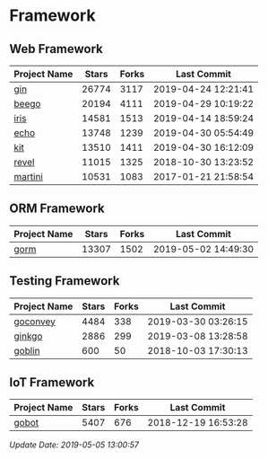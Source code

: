 # Framework

## Web Framework

| Project Name | Stars | Forks | Last Commit |
| ------------ | ----- | ----- | ----------- |
| [gin](https://github.com/gin-gonic/gin) | 26774 | 3117 | 2019-04-24 12:21:41 |
| [beego](https://github.com/astaxie/beego) | 20194 | 4111 | 2019-04-29 10:19:22 |
| [iris](https://github.com/kataras/iris) | 14581 | 1513 | 2019-04-14 18:59:24 |
| [echo](https://github.com/labstack/echo) | 13748 | 1239 | 2019-04-30 05:54:49 |
| [kit](https://github.com/go-kit/kit) | 13510 | 1411 | 2019-04-30 16:12:09 |
| [revel](https://github.com/revel/revel) | 11015 | 1325 | 2018-10-30 13:23:52 |
| [martini](https://github.com/go-martini/martini) | 10531 | 1083 | 2017-01-21 21:58:54 |

## ORM Framework

| Project Name | Stars | Forks | Last Commit |
| ------------ | ----- | ----- | ----------- |
| [gorm](https://github.com/jinzhu/gorm) | 13307 | 1502 | 2019-05-02 14:49:30 |

## Testing Framework

| Project Name | Stars | Forks | Last Commit |
| ------------ | ----- | ----- | ----------- |
| [goconvey](https://github.com/smartystreets/goconvey) | 4484 | 338 | 2019-03-30 03:26:15 |
| [ginkgo](https://github.com/onsi/ginkgo) | 2886 | 299 | 2019-03-08 13:28:58 |
| [goblin](https://github.com/franela/goblin) | 600 | 50 | 2018-10-03 17:30:13 |

## IoT Framework

| Project Name | Stars | Forks | Last Commit |
| ------------ | ----- | ----- | ----------- |
| [gobot](https://github.com/hybridgroup/gobot) | 5407 | 676 | 2018-12-19 16:53:28 |

*Update Date: 2019-05-05 13:00:57*